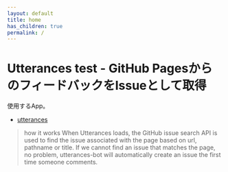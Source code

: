 ```yaml
---
layout: default
title: home
has_children: true
permalink: /
---
```


# Utterances test - GitHub PagesからのフィードバックをIssueとして取得

使用するApp。

- [utterances](https://utteranc.es/)

> how it works
> When Utterances loads, the GitHub issue search API is used to find the issue associated with the page based on url, pathname or title. If we cannot find an issue that matches the page, no problem, utterances-bot will automatically create an issue the first time someone comments.


<script src="https://utteranc.es/client.js"
        repo="[ENTER REPO HERE]"
        issue-term="pathname"
        label="Feedback"
        theme="github-light"
        crossorigin="anonymous"
        async>
</script>
